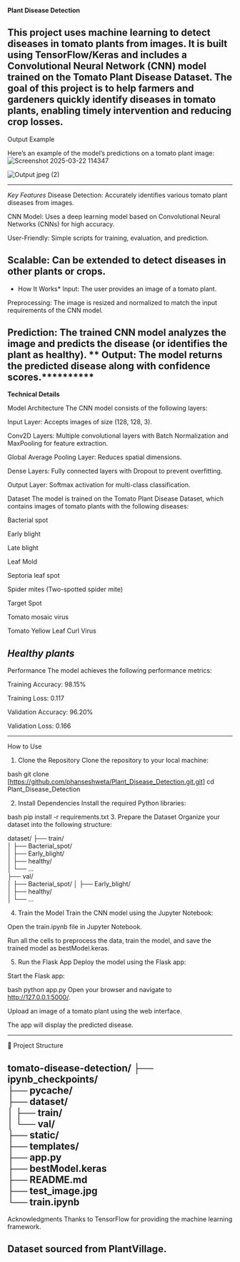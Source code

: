  **Plant Disease Detection**
 
This project uses machine learning to detect diseases in tomato plants from images. It is built using TensorFlow/Keras and includes a Convolutional Neural Network (CNN) model trained on the Tomato Plant Disease Dataset. The goal of this project is to help farmers and gardeners quickly identify diseases in tomato plants, enabling timely intervention and reducing crop losses.
--------------------------------------------------------------------------------------------
Output Example

Here’s an example of the model’s predictions on a tomato plant image:
![Screenshot 2025-03-22 114347](https://github.com/user-attachments/assets/9614fb1e-6a9e-4e2d-9a75-2be25da689c1)

![Output jpeg (2)](https://github.com/user-attachments/assets/844fa80d-ab20-47ea-86eb-20c0d55b59ea)

--------------------------------------------------------------------------------------------
*Key Features*
Disease Detection: Accurately identifies various tomato plant diseases from images.

CNN Model: Uses a deep learning model based on Convolutional Neural Networks (CNNs) for high accuracy.

User-Friendly: Simple scripts for training, evaluation, and prediction.

Scalable: Can be extended to detect diseases in other plants or crops.
--------------------------------------------------------------------------------------------

* How It Works*
Input: The user provides an image of a tomato plant.

Preprocessing: The image is resized and normalized to match the input requirements of the CNN model.

Prediction: The trained CNN model analyzes the image and predicts the disease (or identifies the plant as healthy).
**
Output: The model returns the predicted disease along with confidence scores.**********
--------------------------------------------------------------------------------------------

**Technical Details**

Model Architecture
The CNN model consists of the following layers:

Input Layer: Accepts images of size (128, 128, 3).

Conv2D Layers: Multiple convolutional layers with Batch Normalization and MaxPooling for feature extraction.

Global Average Pooling Layer: Reduces spatial dimensions.

Dense Layers: Fully connected layers with Dropout to prevent overfitting.

Output Layer: Softmax activation for multi-class classification.

Dataset
The model is trained on the Tomato Plant Disease Dataset, which contains images of tomato plants with the following diseases:

Bacterial spot

Early blight

Late blight

Leaf Mold

Septoria leaf spot

Spider mites (Two-spotted spider mite)

Target Spot

Tomato mosaic virus

Tomato Yellow Leaf Curl Virus

*Healthy plants*
----------------------------------------------------------------------------------------
Performance
The model achieves the following performance metrics:

Training Accuracy: 98.15%

Training Loss: 0.117

Validation Accuracy: 96.20%

Validation Loss: 0.166

----------------------------------------------------------------------------------------
How to Use
1. Clone the Repository
Clone the repository to your local machine:

bash
git clone [https://github.com/phanseshweta/Plant_Disease_Detection.git.git]
cd Plant_Disease_Detection

2. Install Dependencies
Install the required Python libraries:

bash
pip install -r requirements.txt
3. Prepare the Dataset
Organize your dataset into the following structure:


dataset/
├── train/                
│   ├── Bacterial_spot/  
│   ├── Early_blight/    
│   ├── healthy/         
│   └── ...             
├── val/                  
│   ├── Bacterial_spot/ 
│   ├── Early_blight/     
│   ├── healthy/          
│   └── ...              


4. Train the Model
Train the CNN model using the Jupyter Notebook:

Open the train.ipynb file in Jupyter Notebook.

Run all the cells to preprocess the data, train the model, and save the trained model as bestModel.keras.

5. Run the Flask App
Deploy the model using the Flask app:

Start the Flask app:

bash
python app.py
Open your browser and navigate to http://127.0.0.1:5000/.

Upload an image of a tomato plant using the web interface.

The app will display the predicted disease.

-------------------------------------------------------------------------------------------
📂 Project Structure

tomato-disease-detection/
├── ipynb_checkpoints/        
├── __pycache__/            
├── dataset/             
│   ├── train/          
│   └── val/                 
├── static/                  
├── templates/              
├── app.py                   
├── bestModel.keras          
├── README.md               
├── test_image.jpg        
└── train.ipynb            
-------------------------------------------------------------------------------------

 Acknowledgments
Thanks to TensorFlow for providing the machine learning framework.

**Dataset sourced from PlantVillage.**
--------------------------------------------------------------------------------------


